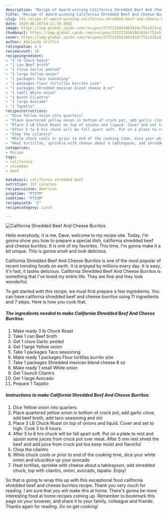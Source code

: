 ```yaml
---
description: "Recipe of Award-winning California Shredded Beef And Cheese Burritos"
title: "Recipe of Award-winning California Shredded Beef And Cheese Burritos"
slug: 541-recipe-of-award-winning-california-shredded-beef-and-cheese-burritos
date: 2020-06-26T14:11:19.868Z
image: https://img-global.cpcdn.com/recipes/5737219161063424/751x532cq70/california-shredded-beef-and-cheese-burritos-recipe-main-photo.jpg
thumbnail: https://img-global.cpcdn.com/recipes/5737219161063424/751x532cq70/california-shredded-beef-and-cheese-burritos-recipe-main-photo.jpg
cover: https://img-global.cpcdn.com/recipes/5737219161063424/751x532cq70/california-shredded-beef-and-cheese-burritos-recipe-main-photo.jpg
author: Adelaide Griffin
ratingvalue: 4.9
reviewcount: 10
recipeingredient:
- "3 lb Chuck Roast"
- "1 can Beef broth"
- "1 clove Garlic peeled"
- "1 large Yellow onion"
- "1 packages Taco seasoning"
- "1 packages Flour tortillas burrito size"
- "1 packages Shredded mexican blend cheese 8 oz"
- "1 small White onion"
- "1 bunch Cilantro"
- "1 large Avocado"
- "1 Tapatio"
recipeinstructions:
- "Dice Yellow onion into quarters"
- "Place quartered yellow onion in bottom of crock pot, add garlic clove, add beef broth, add taco seasoning and stir."
- "Place 3 LB Chuck Roast on top of onions and liquid. Cover and set to high. Cook 5 to 6 hours."
- "After 5 to 6 hrs chuck will be fall apart soft. Put on a plate to rest and spoon some juices from crock pot over meat. After 5 min rest shred the beef and add juice from crock pot too keep moist and flavorful"
- "Chop the cilantro"
- "While chuck cools or prior to end of the cooking time, dice your white onion and slice/dice up your avocado"
- "Heat tortillas, sprinkle with cheese about a tablespoon, add shredded chuck, top with cilantro, onion, avocado, tapatio. Enjoy!"
categories:
- Recipe
tags:
- california
- shredded
- beef

katakunci: california shredded beef 
nutrition: 157 calories
recipecuisine: American
preptime: "PT37M"
cooktime: "PT53M"
recipeyield: "2"
recipecategory: Lunch

---
```



![California Shredded Beef And Cheese Burritos](https://img-global.cpcdn.com/recipes/5737219161063424/751x532cq70/california-shredded-beef-and-cheese-burritos-recipe-main-photo.jpg)

Hello everybody, it is me, Dave, welcome to my recipe site. Today, I'm gonna show you how to prepare a special dish, california shredded beef and cheese burritos. It is one of my favorites. This time, I'm gonna make it a bit unique. This is gonna smell and look delicious.



California Shredded Beef And Cheese Burritos is one of the most popular of recent trending foods on earth. It is enjoyed by millions every day. It is easy, it's fast, it tastes delicious. California Shredded Beef And Cheese Burritos is something that I've loved my entire life. They are fine and they look wonderful.


To get started with this recipe, we must first prepare a few ingredients. You can have california shredded beef and cheese burritos using 11 ingredients and 7 steps. Here is how you cook that.

<!--inarticleads1-->

##### The ingredients needed to make California Shredded Beef And Cheese Burritos:

1. Make ready 3 lb Chuck Roast
1. Take 1 can Beef broth
1. Get 1 clove Garlic peeled
1. Get 1 large Yellow onion
1. Take 1 packages Taco seasoning
1. Make ready 1 packages Flour tortillas burrito size
1. Take 1 packages Shredded mexican blend cheese 8 oz
1. Make ready 1 small White onion
1. Get 1 bunch Cilantro
1. Get 1 large Avocado
1. Prepare 1 Tapatio




<!--inarticleads2-->

##### Instructions to make California Shredded Beef And Cheese Burritos:

1. Dice Yellow onion into quarters
1. Place quartered yellow onion in bottom of crock pot, add garlic clove, add beef broth, add taco seasoning and stir.
1. Place 3 LB Chuck Roast on top of onions and liquid. Cover and set to high. Cook 5 to 6 hours.
1. After 5 to 6 hrs chuck will be fall apart soft. Put on a plate to rest and spoon some juices from crock pot over meat. After 5 min rest shred the beef and add juice from crock pot too keep moist and flavorful
1. Chop the cilantro
1. While chuck cools or prior to end of the cooking time, dice your white onion and slice/dice up your avocado
1. Heat tortillas, sprinkle with cheese about a tablespoon, add shredded chuck, top with cilantro, onion, avocado, tapatio. Enjoy!




So that is going to wrap this up with this exceptional food california shredded beef and cheese burritos recipe. Thank you very much for reading. I am sure that you will make this at home. There's gonna be more interesting food at home recipes coming up. Remember to bookmark this page on your browser, and share it to your family, colleague and friends. Thanks again for reading. Go on get cooking!
